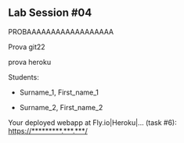 ## Lab Session #04

PROBAAAAAAAAAAAAAAAAAA

Prova git22

prova heroku

Students:

* Surname_1, First_name_1

* Surname_2, First_name_2

Your deployed webapp at Fly.io|Heroku|... (task #6): <https://*********.***.***/>
